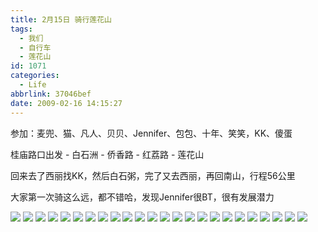 ```yaml
---
title: 2月15日 骑行莲花山
tags:
  - 我们
  - 自行车
  - 莲花山
id: 1071
categories:
  - Life
abbrlink: 37046bef
date: 2009-02-16 14:15:27
---
```


参加：麦兜、猫、凡人、贝贝、Jennifer、包包、十年、笑笑，KK、傻蛋 

桂庙路口出发 - 白石洲 - 侨香路 - 红荔路 - 莲花山 

回来去了西丽找KK，然后白石粥，完了又去西丽，再回南山，行程56公里 

大家第一次骑这么远，都不错哈，发现Jennifer很BT，很有发展潜力 

![](/images/2009/02/16_16_141527_10824.jpg) 
![](/images/2009/02/16_16_141527_0_10825.jpg) 
![](/images/2009/02/16_16_141527_1_10826.jpg) 
![](/images/2009/02/16_16_141527_2_10827.jpg) 
![](/images/2009/02/16_16_141527_3_10828.jpg) 
![](/images/2009/02/16_16_141527_4_10829.jpg) 
![](/images/2009/02/16_16_141527_5_10830.jpg) 
![](/images/2009/02/16_16_141527_6_10831.jpg) 
![](/images/2009/02/16_16_141527_7_10832.jpg) 
![](/images/2009/02/16_16_141527_8_10833.jpg) 
![](/images/2009/02/16_16_141527_9_10834.jpg) 
![](/images/2009/02/16_16_141527_10_10835.jpg) 
![](/images/2009/02/16_16_141527_11_10836.jpg) 
![](/images/2009/02/16_16_141527_12_10837.jpg) 
![](/images/2009/02/16_16_141527_13_10838.jpg) 
![](/images/2009/02/16_16_141527_14_10839.jpg) 
![](/images/2009/02/16_16_141527_15_10840.jpg) 
![](/images/2009/02/16_16_141527_16_10841.jpg) 
![](/images/2009/02/16_16_141527_17_10842.jpg) 
![](/images/2009/02/16_16_141527_18_10843.jpg) 
![](/images/2009/02/16_16_141527_19_10844.jpg) 
![](/images/2009/02/16_16_141527_20_10845.jpg) 
![](/images/2009/02/16_16_141527_21_10846.jpg) 
![](/images/2009/02/16_16_141527_22_10847.jpg)